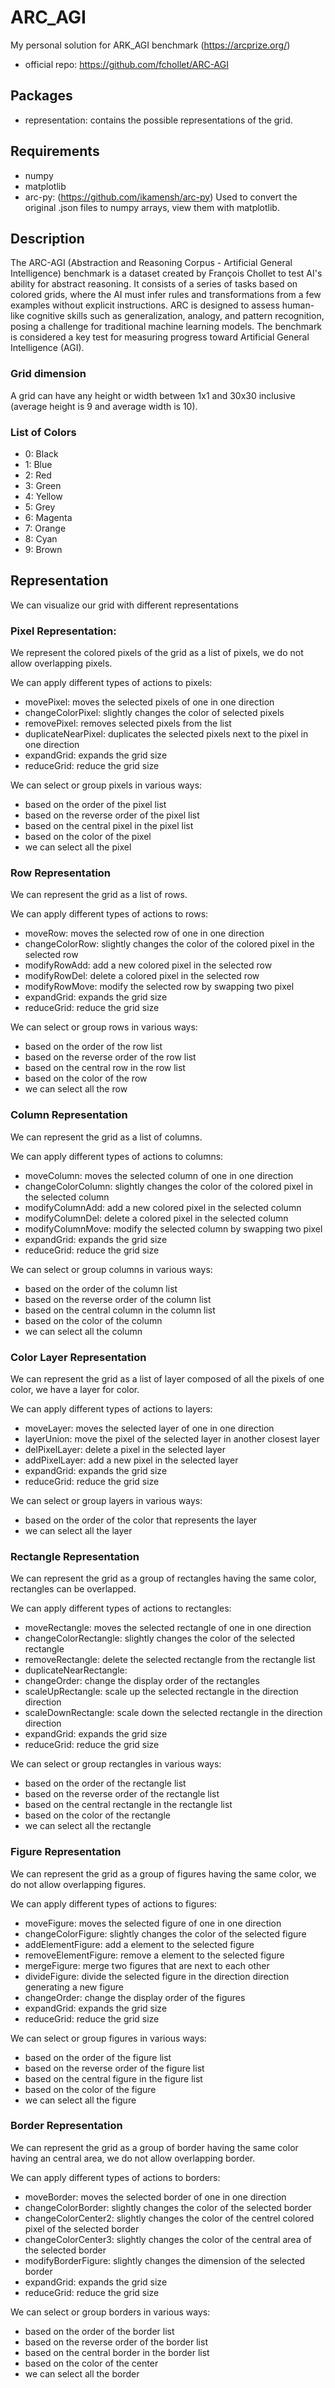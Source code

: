 # ARC_AGI
My personal solution for ARK_AGI benchmark (https://arcprize.org/)
- official repo: https://github.com/fchollet/ARC-AGI

## Packages
- representation: contains the possible representations of the grid.


## Requirements
- numpy
- matplotlib
- arc-py: (https://github.com/ikamensh/arc-py) Used to convert the original .json files to numpy arrays, view them with matplotlib.

## Description
The ARC-AGI (Abstraction and Reasoning Corpus - Artificial General Intelligence) benchmark is a dataset created by François Chollet to test AI's ability for abstract reasoning. It consists of a series of tasks based on colored grids, where the AI must infer rules and transformations from a few examples without explicit instructions.
ARC is designed to assess human-like cognitive skills such as generalization, analogy, and pattern recognition, posing a challenge for traditional machine learning models. The benchmark is considered a key test for measuring progress toward Artificial General Intelligence (AGI).

### Grid dimension
A grid can have any height or width between 1x1 and 30x30 inclusive (average height is 9 and average width is 10).

### List of Colors
- 0: Black
- 1: Blue
- 2: Red
- 3: Green
- 4: Yellow
- 5: Grey
- 6: Magenta
- 7: Orange
- 8: Cyan
- 9: Brown

## Representation
We can visualize our grid with different representations

### Pixel Representation: 
We represent the colored pixels of the grid as a list of pixels, we do not allow overlapping pixels.

We can apply different types of actions to pixels: 
- movePixel: moves the selected pixels of one in one direction
- changeColorPixel: slightly changes the color of selected pixels
- removePixel: removes selected pixels from the list
- duplicateNearPixel: duplicates the selected pixels next to the pixel in one direction
- expandGrid: expands the grid size
- reduceGrid: reduce the grid size

We can select or group pixels in various ways:
- based on the order of the pixel list
- based on the reverse order of the pixel list
- based on the central pixel in the pixel list
- based on the color of the pixel
- we can select all the pixel

### Row Representation
We can represent the grid as a list of rows.

We can apply different types of actions to rows: 
- moveRow: moves the selected row of one in one direction
- changeColorRow: slightly changes the color of the colored pixel in the selected row
- modifyRowAdd: add a new colored pixel in the selected row
- modifyRowDel: delete a colored pixel in the selected row
- modifyRowMove: modify the selected row by swapping two pixel
- expandGrid: expands the grid size
- reduceGrid: reduce the grid size

We can select or group rows in various ways:
- based on the order of the row list
- based on the reverse order of the row list
- based on the central row in the row list
- based on the color of the row
- we can select all the row

### Column Representation
We can represent the grid as a list of columns.

We can apply different types of actions to columns: 
- moveColumn: moves the selected column of one in one direction
- changeColorColumn: slightly changes the color of the colored pixel in the selected column
- modifyColumnAdd: add a new colored pixel in the selected column
- modifyColumnDel: delete a colored pixel in the selected column
- modifyColumnMove: modify the selected column by swapping two pixel
- expandGrid: expands the grid size
- reduceGrid: reduce the grid size

We can select or group columns in various ways:
- based on the order of the column list
- based on the reverse order of the column list
- based on the central column in the column list
- based on the color of the column
- we can select all the column

### Color Layer Representation
We can represent the grid as a list of layer composed of all the pixels of one color, we have a layer for color.

We can apply different types of actions to layers: 
- moveLayer: moves the selected layer of one in one direction
- layerUnion: move the pixel of the selected layer in another closest layer
- delPixelLayer: delete a pixel in the selected layer
- addPixelLayer: add a new pixel in the selected layer
- expandGrid: expands the grid size
- reduceGrid: reduce the grid size

We can select or group layers in various ways:
- based on the order of the color that represents the layer
- we can select all the layer

### Rectangle Representation
We can represent the grid as a group of rectangles having the same color, rectangles can be overlapped.

We can apply different types of actions to rectangles: 
- moveRectangle: moves the selected rectangle of one in one direction
- changeColorRectangle: slightly changes the color of the selected rectangle
- removeRectangle: delete the selected rectangle from the rectangle list
- duplicateNearRectangle: 
- changeOrder: change the display order of the rectangles
- scaleUpRectangle: scale up the selected rectangle in the direction direction
- scaleDownRectangle: scale down the selected rectangle in the direction direction
- expandGrid: expands the grid size
- reduceGrid: reduce the grid size

We can select or group rectangles in various ways:
- based on the order of the rectangle list
- based on the reverse order of the rectangle list
- based on the central rectangle in the rectangle list
- based on the color of the rectangle
- we can select all the rectangle

### Figure Representation
We can represent the grid as a group of figures having the same color, we do not allow overlapping figures.

We can apply different types of actions to figures: 
- moveFigure: moves the selected figure of one in one direction
- changeColorFigure: slightly changes the color of the selected figure
- addElementFigure: add a element to the selected figure
- removeElementFigure: remove a element to the selected figure
- mergeFigure: merge two figures that are next to each other
- divideFigure: divide the selected figure in the direction direction generating a new figure
- changeOrder: change the display order of the figures
- expandGrid: expands the grid size
- reduceGrid: reduce the grid size

We can select or group figures in various ways:
- based on the order of the figure list
- based on the reverse order of the figure list
- based on the central figure in the figure list
- based on the color of the figure
- we can select all the figure

### Border Representation
We can represent the grid as a group of border having the same color having an central area, we do not allow overlapping border.

We can apply different types of actions to borders: 
- moveBorder: moves the selected border of one in one direction
- changeColorBorder: slightly changes the color of the selected border
- changeColorCenter2: slightly changes the color of the centrel colored pixel of the selected border
- changeColorCenter3: slightly changes the color of the central area of the selected border
- modifyBorderFigure: slightly changes the dimension of the selected border
- expandGrid: expands the grid size
- reduceGrid: reduce the grid size

We can select or group borders in various ways:
- based on the order of the border list
- based on the reverse order of the border list
- based on the central border in the border list
- based on the color of the center
- we can select all the border